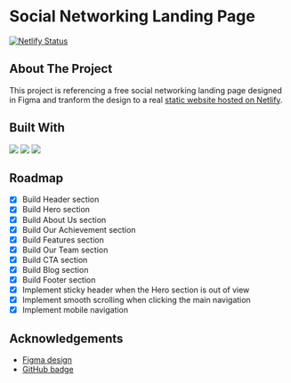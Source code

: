 # Social Networking Landing Page

[![Netlify Status](https://api.netlify.com/api/v1/badges/8a4279d5-7ed6-495a-b312-3510e72482b2/deploy-status)](https://app.netlify.com/sites/beamish-pudding-65f16f/deploys)

## About The Project

This project is referencing a free social networking landing page designed in Figma and tranform the design to a real [static website hosted on Netlify](https://main--beamish-pudding-65f16f.netlify.app/).

## Built With

<img src="https://img.shields.io/badge/HTML5-E34F26?style=for-the-badge&logo=html5&logoColor=white" />
<img src="https://img.shields.io/badge/CSS3-1572B6?style=for-the-badge&logo=css3&logoColor=white" />
<img src="https://img.shields.io/badge/JavaScript-323330?style=for-the-badge&logo=javascript&logoColor=F7DF1E" />

## Roadmap

- [x] Build Header section
- [x] Build Hero section
- [x] Build About Us section
- [x] Build Our Achievement section
- [x] Build Features section
- [x] Build Our Team section
- [x] Build CTA section
- [x] Build Blog section
- [x] Build Footer section
- [x] Implement sticky header when the Hero section is out of view
- [x] Implement smooth scrolling when clicking the main navigation
- [x] Implement mobile navigation

## Acknowledgements

* [Figma design](https://www.figma.com/community/file/1036248654113874403)
* [GitHub badge](https://github.com/alexandresanlim/Badges4-README.md-Profile/blob/master/README.md)
